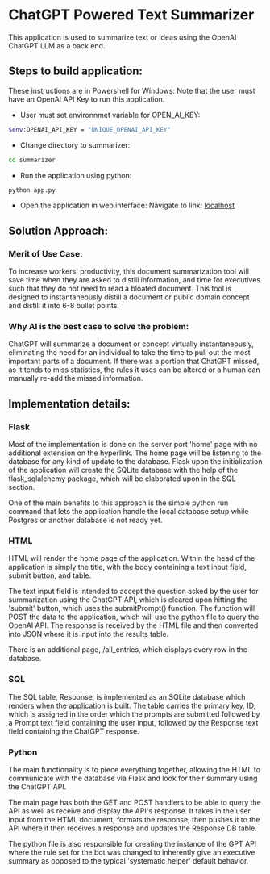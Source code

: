 # ChatGPT Powered Text Summarizer
This application is used to summarize text or ideas using the OpenAI ChatGPT LLM as a back end. 

## Steps to build application:
These instructions are in Powershell for Windows:
Note that the user must have an OpenAI API Key to run this application. 
+ User must set environnmet variable for OPEN_AI_KEY:
```bash
$env:OPENAI_API_KEY = "UNIQUE_OPENAI_API_KEY" 
```
+ Change directory to summarizer:
```bash
cd summarizer
```
 + Run the application using python:
 ```bash
 python app.py
 ```
 + Open the application in web interface:
 Navigate to link: 
 [localhost](http://127.0.0.1:5000/) 

## Solution Approach:
### Merit of Use Case:
To increase workers' productivity, this document summarization tool will save time when they are asked to distill information, and time for executives such that they do not need to read a bloated document. This tool is designed to instantaneously distill a document or public domain concept and distill it into 6-8 bullet points. 

### Why AI is the best case to solve the problem: 
ChatGPT will summarize a document or concept virtually instantaneously, eliminating the need for an individual to take the time to pull out the most important parts of a document. If there was a portion that ChatGPT missed, as it tends to miss statistics, the rules it uses can be altered or a human can manually re-add the missed information. 

 ## Implementation details:
 ### Flask
Most of the implementation is done on the server port 'home' page with no additional extension on the hyperlink. The home page will be listening to the database for any kind of update to the database. Flask upon the initialization of the application will create the SQLite database with the help of the flask_sqlalchemy package, which will be elaborated upon in the SQL section. 

 One of the main benefits to this approach is the simple python run command that lets the application handle the local database setup while Postgres or another database is not ready yet. 

### HTML
HTML will render the home page of the application. Within the head of the application is simply the title, with the body containing a text input field, submit button, and table. 

The text input field is intended to accept the question asked by the user for summarization using the ChatGPT API, which is cleared upon hitting the 'submit' button, which uses the submitPrompt() function. The function will POST the data to the application, which will use the python file to query the OpenAI API. The response is received by the HTML file and then converted into JSON where it is input into the results table. 

There is an additional page, /all_entries, which displays every row in the database. 

### SQL
The SQL table, Response, is implemented as an SQLite database which renders when the application is built. The table carries the primary key, ID, which is assigned in the order which the prompts are submitted followed by a Prompt text field containing the user input, followed by the Response text field containing the ChatGPT response. 

### Python
The main functionality is to piece everything together, allowing the HTML to communicate with the database via Flask and look for their summary using the ChatGPT API. 

The main page has both the GET and POST handlers to be able to query the API as well as receive and display the API's response. It takes in the user input from the HTML document, formats the response, then pushes it to the API where it then receives a response and updates the Response DB table. 

The python file is also responsible for creating the instance of the GPT API where the rule set for the bot was changed to inherently give an executive summary as opposed to the typical 'systematic helper' default behavior. 